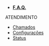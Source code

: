 - [**F.A.Q.**](/faq/faq.md)

ATENDIMENTO
- [Chamados](/atendimento/sdktickets.md)
- [Configurações](/atendimento/config-sdk.md)
- [Status](/atendimento/sdkstatus.md)

